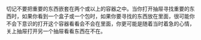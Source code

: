 切记不要把重要的东西嵌套在两个或以上的容器之中。当你打开抽屉寻找重要的东西时，如果你看到一个盒子或一个包时，如果你要寻找的东西放在里面，很可能你不会下意识的打开这个容器看看会不会在里面，你更可能是随着当时着急的心情，关上抽屉打开另一个抽屉看看东西在不在。